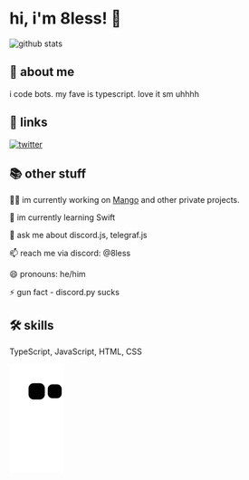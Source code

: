 
# hi, i'm 8less! 👋

<img src="https://github-readme-stats.vercel.app/api?username=eightless&show_icons=true&theme=dark" alt="github stats" width="45%"/>


## 🚀 about me
i code bots. my fave is typescript. love it sm uhhhh


## 🔗 links
[![twitter](https://img.shields.io/badge/twitter-1DA1F2?style=for-the-badge&logo=twitter&logoColor=white)](https://twitter.com/@iam8less)


## 📚 other stuff
👩‍💻 im currently working on [Mango](https://github.com/yeardevelopment/mango) and other private projects. 

🧠 im currently learning Swift

💬 ask me about discord.js, telegraf.js

📫 reach me via discord: @8less

😄 pronouns: he/him

⚡️ gun fact - discord.py sucks


## 🛠 skills
TypeScript, JavaScript, HTML, CSS

![Snake animation](https://github.com/madushadhanushka/github-readme/blob/output/github-contribution-snake.svg)

